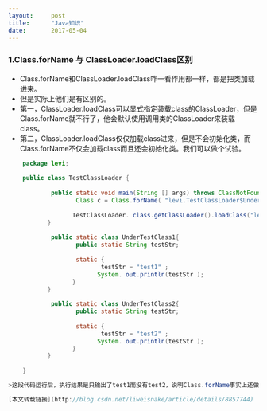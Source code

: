 ```yaml
---
layout:     post
title:      "Java知识"
date:       2017-05-04
---
```


<style type="text/css">
p{
	text-indent: 2em;
}
.post img {
  margin-bottom: 0rem;
}
</style>

### 1.Class.forName 与 ClassLoader.loadClass区别

* Class.forName和ClassLoader.loadClass咋一看作用都一样，都是把类加载进来。
* 但是实际上他们是有区别的。
* 第一，ClassLoader.loadClass可以显式指定装载class的ClassLoader，但是Class.forName就不行了，他会默认使用调用类的ClassLoader来装载class。
* 第二，ClassLoader.loadClass仅仅加载class进来，但是不会初始化类，而Class.forName不仅会加载class而且还会初始化类。我们可以做个试验。
```Java
    package levi;  
      
    public class TestClassLoader {  
             
            public static void main(String [] args) throws ClassNotFoundException{  
                   Class c = Class.forName( "levi.TestClassLoader$UnderTestClass1" );  
                    
                  TestClassLoader. class.getClassLoader().loadClass("levi.TestClassLoader$UnderTestClass2" );  
           }  
             
            public static class UnderTestClass1{  
                   public static String testStr;  
                    
                   static {  
                          testStr = "test1" ;  
                         System. out.println(testStr );  
                  }  
           }  
             
            public static class UnderTestClass2{  
                   public static String testStr;  
                    
                   static {  
                          testStr = "test2" ;  
                         System. out.println(testStr );  
                  }  
           }  
      
    }  

>这段代码运行后，执行结果是只输出了test1而没有test2，说明Class.forName事实上还做了初始化的工作。

[本文转载链接](http://blog.csdn.net/liweisnake/article/details/8857744)